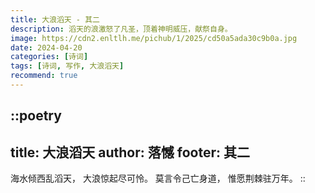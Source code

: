 ```yaml
---
title: 大浪滔天 - 其二
description: 滔天的浪激怒了凡圣，顶着神明威压，献祭自身。
image: https://cdn2.enltlh.me/pichub/1/2025/cd50a5ada30c9b0a.jpg
date: 2024-04-20
categories: [诗词]
tags: [诗词, 写作, 大浪滔天]
recommend: true
---
```


::poetry
---
title: 大浪滔天
author: 落憾
footer: 其二
---
海水倾西乱滔天，
大浪惊起尽可怜。
莫言令己亡身道，
惟愿荆棘驻万年。
::